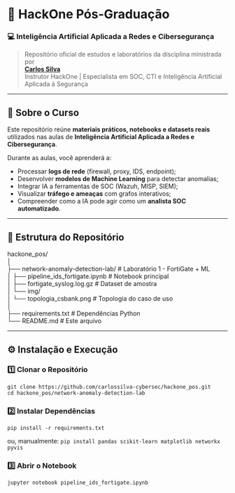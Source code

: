 
# 🧠 HackOne Pós-Graduação  
### 💻 Inteligência Artificial Aplicada a Redes e Cibersegurança

> Repositório oficial de estudos e laboratórios da disciplina ministrada por  
> **[Carlos Silva](https://www.linkedin.com/in/carlossilva-cybersec/)**  
> Instrutor HackOne | Especialista em SOC, CTI e Inteligência Artificial Aplicada à Segurança

---

## 🚀 Sobre o Curso

Este repositório reúne **materiais práticos, notebooks e datasets reais** utilizados nas aulas de **Inteligência Artificial Aplicada a Redes e Cibersegurança**.

Durante as aulas, você aprenderá a:

- Processar **logs de rede** (firewall, proxy, IDS, endpoint);
- Desenvolver **modelos de Machine Learning** para detectar anomalias;
- Integrar IA a ferramentas de SOC (Wazuh, MISP, SIEM);
- Visualizar **tráfego e ameaças** com grafos interativos;
- Compreender como a IA pode agir como um **analista SOC automatizado**.

---

## 🧩 Estrutura do Repositório
hackone_pos/  
│  
├── network-anomaly-detection-lab/ # Laboratório 1 - FortiGate + ML  
│ ├── pipeline_ids_fortigate.ipynb # Notebook principal  
│ ├── fortigate_syslog.log.gz # Dataset de amostra  
│ └── img/  
│ └── topologia_csbank.png # Topologia do caso de uso  
│  
├── requirements.txt # Dependências Python  
└── README.md # Este arquivo

---

## ⚙️ Instalação e Execução

### 1️⃣ Clonar o Repositório
```
git clone https://github.com/carlossilva-cybersec/hackone_pos.git
cd hackone_pos/network-anomaly-detection-lab
```
### 2️⃣ Instalar Dependências
`pip install -r requirements.txt` 

ou, manualmente: 
`pip install pandas scikit-learn matplotlib networkx pyvis` 

### 3️⃣ Abrir o Notebook
`jupyter notebook pipeline_ids_fortigate.ipynb`
